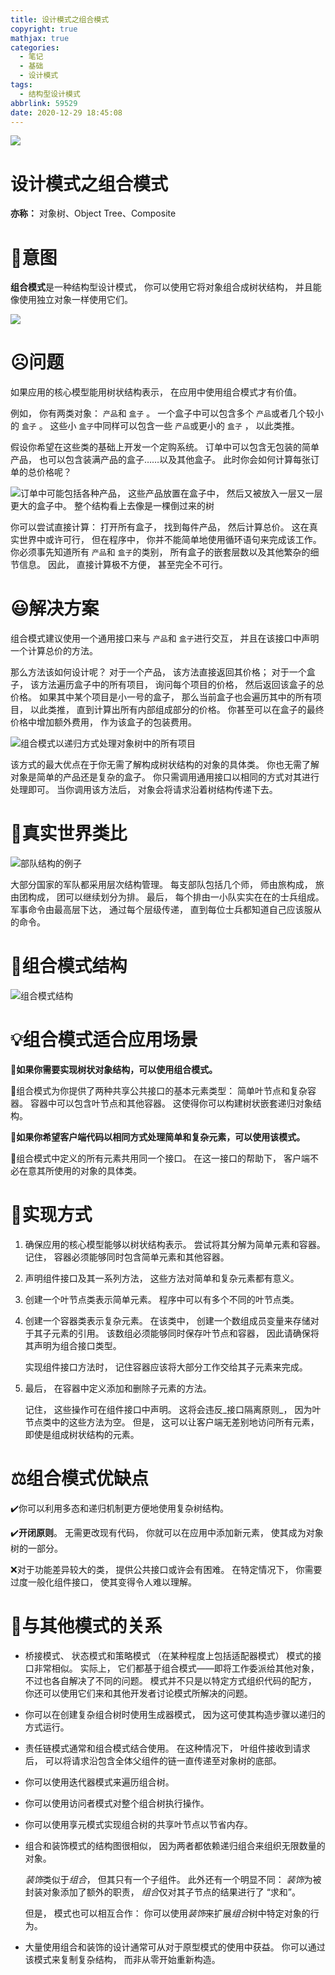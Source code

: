 ```yaml
---
title: 设计模式之组合模式
copyright: true
mathjax: true
categories:
  - 笔记
  - 基础
  - 设计模式
tags:
  - 结构型设计模式
abbrlink: 59529
date: 2020-12-29 18:45:08
---
```


![](https://gitee.com/junpzx/blog-img/raw/master//img/20201229185034.png)

<!-- less -->

# 设计模式之组合模式

**亦称：** 对象树、Object Tree、Composite

# 💬意图

**组合模式**是一种结构型设计模式， 你可以使用它将对象组合成树状结构， 并且能像使用独立对象一样使用它们。

![](https://gitee.com/junpzx/blog-img/raw/master//img/20201229185034.png)

# ☹️问题

如果应用的核心模型能用树状结构表示， 在应用中使用组合模式才有价值。

例如， 你有两类对象：  `产品`和 `盒子` 。 一个盒子中可以包含多个 `产品`或者几个较小的 `盒子` 。 这些小 `盒子`中同样可以包含一些 `产品`或更小的 `盒子` ， 以此类推。

假设你希望在这些类的基础上开发一个定购系统。 订单中可以包含无包装的简单产品， 也可以包含装满产品的盒子……以及其他盒子。 此时你会如何计算每张订单的总价格呢？

![订单中可能包括各种产品， 这些产品放置在盒子中， 然后又被放入一层又一层更大的盒子中。 整个结构看上去像是一棵倒过来的树](https://gitee.com/junpzx/blog-img/raw/master//img/20201229185157.png)

你可以尝试直接计算： 打开所有盒子， 找到每件产品， 然后计算总价。 这在真实世界中或许可行， 但在程序中， 你并不能简单地使用循环语句来完成该工作。 你必须事先知道所有 `产品`和 `盒子`的类别， 所有盒子的嵌套层数以及其他繁杂的细节信息。 因此， 直接计算极不方便， 甚至完全不可行。



# 😃解决方案

组合模式建议使用一个通用接口来与 `产品`和 `盒子`进行交互， 并且在该接口中声明一个计算总价的方法。

那么方法该如何设计呢？ 对于一个产品， 该方法直接返回其价格； 对于一个盒子， 该方法遍历盒子中的所有项目， 询问每个项目的价格， 然后返回该盒子的总价格。 如果其中某个项目是小一号的盒子， 那么当前盒子也会遍历其中的所有项目， 以此类推， 直到计算出所有内部组成部分的价格。 你甚至可以在盒子的最终价格中增加额外费用， 作为该盒子的包装费用。

![组合模式以递归方式处理对象树中的所有项目](https://gitee.com/junpzx/blog-img/raw/master//img/20201229185236.png)

该方式的最大优点在于你无需了解构成树状结构的对象的具体类。 你也无需了解对象是简单的产品还是复杂的盒子。 你只需调用通用接口以相同的方式对其进行处理即可。 当你调用该方法后， 对象会将请求沿着树结构传递下去。



# 📰真实世界类比

![部队结构的例子](https://gitee.com/junpzx/blog-img/raw/master//img/20201229185351.png)

大部分国家的军队都采用层次结构管理。 每支部队包括几个师， 师由旅构成， 旅由团构成， 团可以继续划分为排。 最后， 每个排由一小队实实在在的士兵组成。 军事命令由最高层下达， 通过每个层级传递， 直到每位士兵都知道自己应该服从的命令。



# 🤔组合模式结构

![组合模式结构](https://gitee.com/junpzx/blog-img/raw/master//img/20201229185447.png)



# 💡组合模式适合应用场景

🧨**如果你需要实现树状对象结构，可以使用组合模式。**



🏮组合模式为你提供了两种共享公共接口的基本元素类型： 简单叶节点和复杂容器。 容器中可以包含叶节点和其他容器。 这使得你可以构建树状嵌套递归对象结构。



🧨**如果你希望客户端代码以相同方式处理简单和复杂元素，可以使用该模式。**



🏮组合模式中定义的所有元素共用同一个接口。 在这一接口的帮助下， 客户端不必在意其所使用的对象的具体类。



# 📔实现方式

1. 确保应用的核心模型能够以树状结构表示。 尝试将其分解为简单元素和容器。 记住， 容器必须能够同时包含简单元素和其他容器。

2. 声明组件接口及其一系列方法， 这些方法对简单和复杂元素都有意义。

3. 创建一个叶节点类表示简单元素。 程序中可以有多个不同的叶节点类。

4. 创建一个容器类表示复杂元素。 在该类中， 创建一个数组成员变量来存储对于其子元素的引用。 该数组必须能够同时保存叶节点和容器， 因此请确保将其声明为组合接口类型。

    实现组件接口方法时， 记住容器应该将大部分工作交给其子元素来完成。

5. 最后， 在容器中定义添加和删除子元素的方法。

    记住， 这些操作可在组件接口中声明。 这将会违反_接口隔离原则_， 因为叶节点类中的这些方法为空。 但是， 这可以让客户端无差别地访问所有元素， 即使是组成树状结构的元素。



# ⚖️组合模式优缺点

✔️你可以利用多态和递归机制更方便地使用复杂树结构。

✔️**开闭原则**。 无需更改现有代码， 你就可以在应用中添加新元素， 使其成为对象树的一部分。

❌对于功能差异较大的类， 提供公共接口或许会有困难。 在特定情况下， 你需要过度一般化组件接口， 使其变得令人难以理解。



# 🔱与其他模式的关系

- 桥接模式、 状态模式和策略模式 （在某种程度上包括适配器模式） 模式的接口非常相似。 实际上， 它们都基于组合模式——即将工作委派给其他对象， 不过也各自解决了不同的问题。 模式并不只是以特定方式组织代码的配方， 你还可以使用它们来和其他开发者讨论模式所解决的问题。

- 你可以在创建复杂组合树时使用生成器模式， 因为这可使其构造步骤以递归的方式运行。

- 责任链模式通常和组合模式结合使用。 在这种情况下， 叶组件接收到请求后， 可以将请求沿包含全体父组件的链一直传递至对象树的底部。

- 你可以使用迭代器模式来遍历组合树。

- 你可以使用访问者模式对整个组合树执行操作。

- 你可以使用享元模式实现组合树的共享叶节点以节省内存。

- 组合和装饰模式的结构图很相似， 因为两者都依赖递归组合来组织无限数量的对象。

    *装饰*类似于*组合*， 但其只有一个子组件。 此外还有一个明显不同： *装饰*为被封装对象添加了额外的职责， *组合*仅对其子节点的结果进行了 “求和”。

    但是， 模式也可以相互合作： 你可以使用*装饰*来扩展*组合*树中特定对象的行为。

- 大量使用组合和装饰的设计通常可从对于原型模式的使用中获益。 你可以通过该模式来复制复杂结构， 而非从零开始重新构造。

